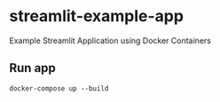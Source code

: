 # streamlit-example-app

Example Streamlit Application using Docker Containers

## Run app

```cli
docker-compose up --build
```